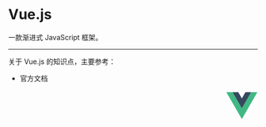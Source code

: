 # Vue.js

一款渐进式 JavaScript 框架。

<hr>

关于 Vue.js 的知识点，主要参考： 

* 官方文档

<div style="text-align: right">
  <svg t="1599208046527" class="icon" viewBox="0 0 1024 1024" version="1.1" xmlns="http://www.w3.org/2000/svg" p-id="1194" width="64" height="64"><path d="M627.85285817 77.66360895h185.07382266L512 598.88964363 211.07331917 77.66360895H10.45553197L512 946.33639105l501.54446803-868.78460919z" fill="#41B883" p-id="1195"></path><path d="M812.92668083 77.66360895H627.85285817L512 278.28139617 396.14714183 77.66360895H211.07331917L512 598.88964363z" fill="#34495E" p-id="1196"></path></svg>
</div>
